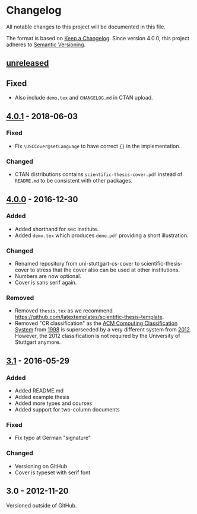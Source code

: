 # Changelog
All notable changes to this project will be documented in this file.

The format is based on [Keep a Changelog](http://keepachangelog.com/).
Since version 4.0.0, this project adheres to [Semantic Versioning](http://semver.org/).

## [unreleased]

## Fixed
- Also include `demo.tex` and `CHANGELOG.md` in CTAN upload.

## [4.0.1] - 2018-06-03

### Fixed
- Fix `\USCCover@setLanguage` to have correct `{}` in the implementation.

### Changed
- CTAN distributions contains `scientific-thesis-cover.pdf` instead of `README.md` to be consistent with other packages.

## [4.0.0] - 2016-12-30

### Added

- Added shorthand for sec institute.
- Added `demo.tex` which produces `demo.pdf` providing a short illustration.

### Changed

- Renamed repository from uni-stuttgart-cs-cover to scientific-thesis-cover to stress that the cover also can be used at other institutions.
- Numbers are now optional.
- Cover is sans serif again.

### Removed

- Removed `thesis.tex` as we recommend <https://github.com/latextemplates/scientific-thesis-template>.
- Removed "CR classification" as the [ACM Computing Classification System](https://en.wikipedia.org/wiki/ACM_Computing_Classification_System) from [1998](https://www.acm.org/about-acm/class/how-to-use) is superseeded by a very different system from [2012](https://www.acm.org/publications/class-2012). However, the 2012 classification is not required by the University of Stuttgart anymore.

## [3.1] - 2016-05-29

### Added

- Added README.md
- Added example thesis
- Added more types and courses
- Added support for two-column documents

### Fixed

- Fix typo at German "signature"

### Changed

- Versioning on GitHub
- Cover is typeset with serif font

## 3.0 - 2012-11-20

Versioned outside of GitHub.

[unreleased]: https://github.com/latextemplates/scientific-thesis-cover/compare/4.0.1...HEAD
[4.0.1]: https://github.com/latextemplates/scientific-thesis-cover/compare/4.0.0...4.0.1
[4.0.0]: https://github.com/latextemplates/scientific-thesis-cover/compare/3.1...4.0.0
[3.1]: https://github.com/latextemplates/scientific-thesis-cover/compare/3.0...3.1
